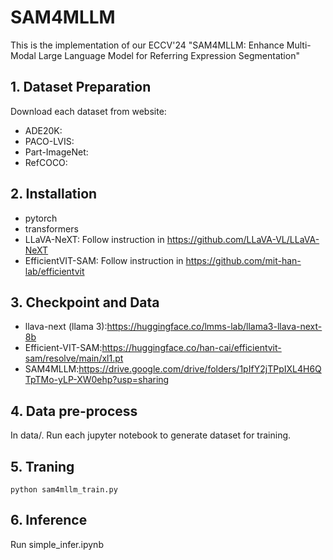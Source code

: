 # SAM4MLLM
This is the implementation of our ECCV'24 "SAM4MLLM: Enhance Multi-Modal Large Language Model for Referring Expression Segmentation"

## 1. Dataset Preparation
Download each dataset from website:
- ADE20K:
- PACO-LVIS: 
- Part-ImageNet:
- RefCOCO:

## 2. Installation
- pytorch
- transformers
- LLaVA-NeXT: Follow instruction in https://github.com/LLaVA-VL/LLaVA-NeXT
- EfficientVIT-SAM: Follow instruction in https://github.com/mit-han-lab/efficientvit

## 3. Checkpoint and Data
- llava-next (llama 3):https://huggingface.co/lmms-lab/llama3-llava-next-8b
- Efficient-VIT-SAM:https://huggingface.co/han-cai/efficientvit-sam/resolve/main/xl1.pt
- SAM4MLLM:https://drive.google.com/drive/folders/1pIfY2jTPpIXL4H6QTpTMo-yLP-XW0ehp?usp=sharing

## 4. Data pre-process
In data/.
Run each jupyter notebook to generate dataset for training.

## 5. Traning
```
python sam4mllm_train.py
```

## 6. Inference 
Run simple_infer.ipynb
